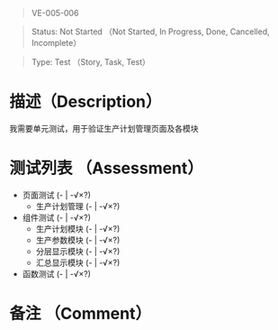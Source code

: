 > VE-005-006

> Status: Not Started （Not Started, In Progress, Done, Cancelled, Incomplete）

> Type: Test （Story, Task, Test）

# 描述（Description）
我需要单元测试，用于验证生产计划管理页面及各模块

# 测试列表 （Assessment）
* 页面测试 (- | -√×?)
  * 生产计划管理 (- | -√×?)
* 组件测试 (- | -√×?)
  * 生产计划模块 (- | -√×?)
  * 生产参数模块 (- | -√×?)
  * 分层显示模块 (- | -√×?)
  * 汇总显示模块 (- | -√×?)
* 函数测试 (- | -√×?)

# 备注 （Comment）

